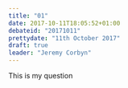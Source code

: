```yaml
---
title: "01"
date: 2017-10-11T18:05:52+01:00
debateid: "20171011"
prettydate: "11th October 2017"
draft: true
leader: "Jeremy Corbyn"
---
```


This is my question